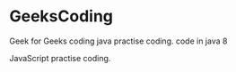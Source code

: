 # GeeksCoding
Geek for Geeks coding
java practise coding.
code in java 8

JavaScript practise coding.
